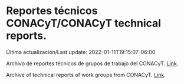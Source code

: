 # Reportes técnicos CONACyT/CONACyT technical reports.

Última actualización/Last update: 2022-01-11T19:15:07-06:00

Archivo de reportes técnicos de grupos de trabajo del CONACyT. [Link](https://salud.conacyt.mx/coronavirus/investigacion/productos/).

Archive of technical reports of work groups from CONACyT. [Link](https://salud.conacyt.mx/coronavirus/investigacion/productos/).
